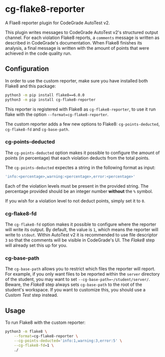 # cg-flake8-reporter

A Flae8 reporter plugin for CodeGrade AutoTest v2.

This plugin writes messages to CodeGrade AutoTest v2's structured output channel.
For each violation Flake8 reports, a `comments` message is written as described
in CodeGrade's documentation. When Flake8 finishes its analysis, a final message
is written with the amount of points that were achieved in the code quality run.

## Configuration

In order to use the custom reporter, make sure you have installed both Flake8
and this package:

```bash
python3 -m pip install flake8==6.0.0
python3 -m pip install cg-flake8-reporter
```

This reporter is registered with Flake8 as `cg-flake8-reporter`, to use it run
flake with the option `--format=cg-flake8-reporter`.

The custom reporter adds a few new options to Flake8: `cg-points-deducted`,
`cg-flake8-fd` and `cg-base-path`.

### cg-points-deducted

The `cg-points-deducted` option makes it possible to configure the amount of
points (in percentage) that each violation deducts from the total points.

The `cg-points-deducted` expectes a string in the following format as input:

```bash
'info:<percentage>,warning:<percentage>,error:<percentage>'
```

Each of the violation levels must be present in the provided string. The
percentage provided should be an integer number **without** the `%` symbol.

If you wish for a violation level to not deduct points, simply set it to `0`.

### cg-flake8-fd

The `cg-flake8-fd` option makes it possible to configure where the reporter
will write its output. By default, the value is `1`, which means the reporter
will write to `stdout`. Within AutoTest v2 it is recommended to use file
descriptor `3` so that the comments will be visible in CodeGrade's UI. The
_Flake8_ step will already set this up for you.

### cg-base-path

The `cg-base-path` allows you to restrict which files the reporter will report.
For example, if you only want files to be reported within the `server` directory
of the student, you may want to set `--cg-base-path=~/student/server/`. Beware,
the _Flake8_ step always sets `cg-base-path` to the root of the student's
workspace. If you want to customize this, you should use a _Custom Test_ step
instead.

## Usage

To run Flake8 with the custom reporter:

```bash
python3 -m flake8 \
    --format=cg-flake8-reporter \
    --cg-points-deducted='info:1,warning:3,error:5' \
    --cg-flake8-fd=1 \
    ./
```
